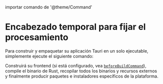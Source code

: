 importar comando de '@theme/Command'

# Encabezado temporal para fijar el procesamiento

<!-- The above heading is here because fragments aren't really supported in the context of Astro Content Collections -->

Para construir y empaquetar su aplicación Tauri en un solo ejecutable, simplemente ejecute el siguiente comando:

<Command name="build" />

Construirá su frontend (si está configurado, vea [`beforeBuildCommand`][beforebuildcommand]), compile el binario de Rust, recopilar todos los binarios y recursos externos y finalmente producir paquetes e instaladores específicos de la plataforma.

[beforebuildcommand]: ../../api/config.md#buildconfig.beforebuildcommand
